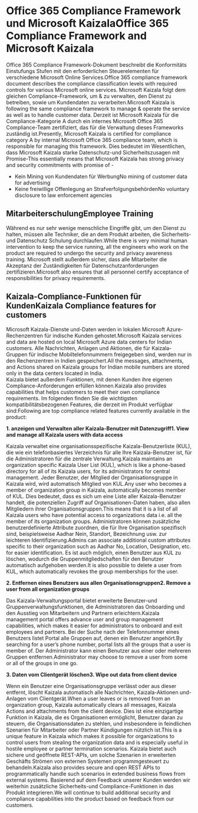 # <a name="office-365-compliance-framework-and-microsoft-kaizala"></a><span data-ttu-id="80aba-101">Office 365 Compliance Framework und Microsoft Kaizala</span><span class="sxs-lookup"><span data-stu-id="80aba-101">Office 365 Compliance Framework and Microsoft Kaizala</span></span>

<span data-ttu-id="80aba-102">Office 365 Compliance Framework-Dokument beschreibt die Konformitäts Einstufungs Stufen mit den erforderlichen Steuerelementen für verschiedene Microsoft Online Services.</span><span class="sxs-lookup"><span data-stu-id="80aba-102">Office 365 compliance framework document describes the compliance classification levels with required controls for various Microsoft online services.</span></span> <span data-ttu-id="80aba-103">Microsoft Kaizala folgt dem gleichen Compliance-Framework, um & zu verwalten, den Dienst zu betreiben, sowie um Kundendaten zu verarbeiten.</span><span class="sxs-lookup"><span data-stu-id="80aba-103">Microsoft Kaizala is following the same compliance framework to manage & operate the service as well as to handle customer data.</span></span> <span data-ttu-id="80aba-104">Derzeit ist Microsoft Kaizala für die Compliance-Kategorie A durch ein internes Microsoft Office 365 Compliance-Team zertifiziert, das für die Verwaltung dieses Frameworks zuständig ist.</span><span class="sxs-lookup"><span data-stu-id="80aba-104">Presently, Microsoft Kaizala is certified for compliance category A by internal Microsoft Office 365 compliance team, which is responsible for managing this framework.</span></span> <span data-ttu-id="80aba-105">Dies bedeutet im Wesentlichen, dass Microsoft Kaizala starke Datenschutz-und Sicherheitszusagen mit Promise-</span><span class="sxs-lookup"><span data-stu-id="80aba-105">This essentially means that Microsoft Kaizala has strong privacy and security commitments with promise of -</span></span>

* <span data-ttu-id="80aba-106">Kein Mining von Kundendaten für Werbung</span><span class="sxs-lookup"><span data-stu-id="80aba-106">No mining of customer data for advertising</span></span> 
* <span data-ttu-id="80aba-107">Keine freiwillige Offenlegung an Strafverfolgungsbehörden</span><span class="sxs-lookup"><span data-stu-id="80aba-107">No voluntary disclosure to law enforcement agencies</span></span> 

## <a name="employee-training"></a><span data-ttu-id="80aba-108">Mitarbeiterschulung</span><span class="sxs-lookup"><span data-stu-id="80aba-108">Employee Training</span></span>

<span data-ttu-id="80aba-109">Während es nur sehr wenige menschliche Eingriffe gibt, um den Dienst zu halten, müssen alle Techniker, die an dem Produkt arbeiten, die Sicherheits-und Datenschutz Schulung durchlaufen.</span><span class="sxs-lookup"><span data-stu-id="80aba-109">While there is very minimal human intervention to keep the service running, all the engineers who work on the product are required to undergo the security and privacy awareness training.</span></span> <span data-ttu-id="80aba-110">Microsoft stellt außerdem sicher, dass alle Mitarbeiter die Akzeptanz der Zuständigkeiten für Datenschutzanforderungen zertifizieren.</span><span class="sxs-lookup"><span data-stu-id="80aba-110">Microsoft also ensures that all personnel certify acceptance of responsibilities for privacy requirements.</span></span> 

## <a name="kaizala-compliance-features-for-customers"></a><span data-ttu-id="80aba-111">Kaizala-Compliance-Funktionen für Kunden</span><span class="sxs-lookup"><span data-stu-id="80aba-111">Kaizala Compliance features for customers</span></span>

<span data-ttu-id="80aba-112">Microsoft Kaizala-Dienste und-Daten werden in lokalen Microsoft Azure-Rechenzentren für indische Kunden gehostet.</span><span class="sxs-lookup"><span data-stu-id="80aba-112">Microsoft Kaizala services and data are hosted on local Microsoft Azure data centers for Indian customers.</span></span> <span data-ttu-id="80aba-113">Alle Nachrichten, Anlagen und Aktionen, die für Kaizala-Gruppen für indische Mobiltelefonnummern freigegeben sind, werden nur in den Rechenzentren in Indien gespeichert.</span><span class="sxs-lookup"><span data-stu-id="80aba-113">All the messages, attachments, and Actions shared on Kaizala groups for Indian mobile numbers are stored only in the data centers located in India.</span></span>  
<span data-ttu-id="80aba-114">Kaizala bietet außerdem Funktionen, mit denen Kunden ihre eigenen Compliance-Anforderungen erfüllen können.</span><span class="sxs-lookup"><span data-stu-id="80aba-114">Kaizala also provides capabilities that helps customers to meet their own compliance requirements.</span></span> <span data-ttu-id="80aba-115">Im folgenden finden Sie die wichtigsten kompatibilitätsbezogenen Features, die derzeit im Produkt verfügbar sind:</span><span class="sxs-lookup"><span data-stu-id="80aba-115">Following are top compliance related features currently available in the product:</span></span> 

<span data-ttu-id="80aba-116">**1. anzeigen und Verwalten aller Kaizala-Benutzer mit Datenzugriff**</span><span class="sxs-lookup"><span data-stu-id="80aba-116">**1. View and manage all Kaizala users with data access**</span></span>

<span data-ttu-id="80aba-117">Kaizala verwaltet eine organisationsspezifische Kaizala-Benutzerliste (KUL), die wie ein telefonbasiertes Verzeichnis für alle Ihre Kaizala-Benutzer ist, für die Administratoren für die zentrale Verwaltung.</span><span class="sxs-lookup"><span data-stu-id="80aba-117">Kaizala maintains an organization specific Kaizala User List (KUL), which is like a phone-based directory for all of its Kaizala users, for its administrators for central management.</span></span> <span data-ttu-id="80aba-118">Jeder Benutzer, der Mitglied der Organisationsgruppe in Kaizala wird, wird automatisch Mitglied von KUL.</span><span class="sxs-lookup"><span data-stu-id="80aba-118">Any user who becomes a member of organization group in Kaizala, automatically becomes member of KUL.</span></span> <span data-ttu-id="80aba-119">Dies bedeutet, dass es sich um eine Liste aller Kaizala-Benutzer handelt, die potenziellen Zugriff auf Organisationen-Daten haben, also allen Mitgliedern ihrer Organisationsgruppen.</span><span class="sxs-lookup"><span data-stu-id="80aba-119">This means that it is a list of all Kaizala users who have potential access to organizations data i.e. all the member of its organization groups.</span></span> <span data-ttu-id="80aba-120">Administratoren können zusätzliche benutzerdefinierte Attribute zuordnen, die für Ihre Organisation spezifisch sind, beispielsweise Aadhar Nein, Standort, Bezeichnung usw. zur leichteren Identifizierung.</span><span class="sxs-lookup"><span data-stu-id="80aba-120">Admins can associate additional custom attributes specific to their organization such as Aadhar No, Location, Designation, etc. for easier identification.</span></span> <span data-ttu-id="80aba-121">Es ist auch möglich, einen Benutzer aus KUL zu löschen, wodurch die Gruppenmitgliedschaften für den Benutzer automatisch aufgehoben werden.</span><span class="sxs-lookup"><span data-stu-id="80aba-121">It is also possible to delete a user from KUL, which automatically revokes the group memberships for the user.</span></span>  

<span data-ttu-id="80aba-122">**2. Entfernen eines Benutzers aus allen Organisationsgruppen**</span><span class="sxs-lookup"><span data-stu-id="80aba-122">**2. Remove a user from all organization groups**</span></span> 

<span data-ttu-id="80aba-123">Das Kaizala-Verwaltungsportal bietet erweiterte Benutzer-und Gruppenverwaltungsfunktionen, die Administratoren das Onboarding und den Ausstieg von Mitarbeitern und Partnern erleichtern.</span><span class="sxs-lookup"><span data-stu-id="80aba-123">Kaizala management portal offers advance user and group management capabilities, which makes it easier for administrators to onboard and exit employees and partners.</span></span> <span data-ttu-id="80aba-124">Bei der Suche nach der Telefonnummer eines Benutzers listet Portal alle Gruppen auf, denen ein Benutzer angehört.</span><span class="sxs-lookup"><span data-stu-id="80aba-124">By searching for a user’s phone number, portal lists all the groups that a user is member of.</span></span> <span data-ttu-id="80aba-125">Der Administrator kann einen Benutzer aus einer oder mehreren Gruppen entfernen.</span><span class="sxs-lookup"><span data-stu-id="80aba-125">Administrator may choose to remove a user from some or all of the groups in one go.</span></span> 

<span data-ttu-id="80aba-126">**3. Daten vom Clientgerät löschen**</span><span class="sxs-lookup"><span data-stu-id="80aba-126">**3.  Wipe out data from client device**</span></span>

<span data-ttu-id="80aba-127">Wenn ein Benutzer eine Organisationsgruppe verlässt oder aus dieser entfernt, löscht Kaizala automatisch alle Nachrichten, Kaizala-Aktionen und-Anlagen vom Clientgerät.</span><span class="sxs-lookup"><span data-stu-id="80aba-127">When a user leaves or is removed from an organization group, Kaizala automatically clears all messages, Kaizala Actions and attachments from the client device.</span></span> <span data-ttu-id="80aba-128">Dies ist eine einzigartige Funktion in Kaizala, die es Organisationen ermöglicht, Benutzer daran zu steuern, die Organisationsdaten zu stehlen, und insbesondere in feindlichen Szenarien für Mitarbeiter oder Partner Kündigungen nützlich ist.</span><span class="sxs-lookup"><span data-stu-id="80aba-128">This is a unique feature in Kaizala which makes it possible for organizations to control users from stealing the organization data and is especially useful in hostile employee or partner termination scenarios.</span></span> <span data-ttu-id="80aba-129">Kaizala bietet auch sichere und geöffnete REST-APIs, um solche Szenarien in erweiterten Geschäfts Strömen von externen Systemen programmgesteuert zu behandeln.</span><span class="sxs-lookup"><span data-stu-id="80aba-129">Kaizala also provides secure and open REST APIs to programmatically handle such scenarios in extended business flows from external systems.</span></span> <span data-ttu-id="80aba-130">Basierend auf dem Feedback unserer Kunden werden wir weiterhin zusätzliche Sicherheits-und Compliance-Funktionen in das Produkt integrieren.</span><span class="sxs-lookup"><span data-stu-id="80aba-130">We will continue to build additional security and compliance capabilities into the product based on feedback from our customers.</span></span>
